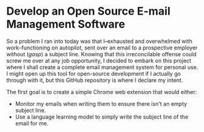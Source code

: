 # Develop an Open Source E-mail Management Software

So a problem I ran into today was that I–exhausted and overwhelmed with work–functioning on autopilot, sent over an email to a prospective employer without (*gasp*) a subject line. Knowing that this irreconcilable offense could screw me over at any job opportunity, I decided to embark on this project where I shall create a complete email management system for personal use. I might open up this tool for open-source development if I actually go through with it, but this GitHub repository is where I declare my intent.

The first goal is to create a simple Chrome web extension that would either:
- Monitor my emails when writing them to ensure there isn't an empty subject line.
- Use a language learning model to simply write the subject line of the email for me.

